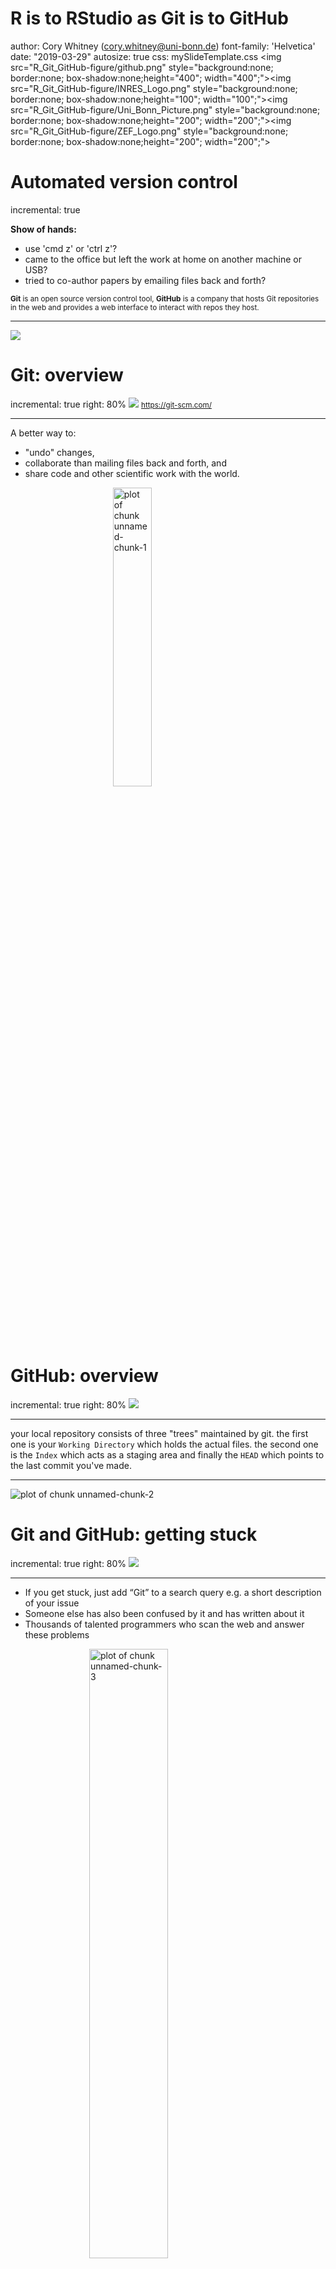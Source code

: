 <style>
.section .reveal .state-background {
    background: white;}
.section .reveal h1,
.section .reveal p {
    color: black;
    position: relative;
    top: 1%;}
    </style>
    
<style>

.footer {
    color: black; background: white;
    position: fixed; top: 100%;
    text-align:left; width:100%;
}

</style>


R is to RStudio as Git is to GitHub 
========================================================
author: Cory Whitney   (cory.whitney@uni-bonn.de)
font-family: 'Helvetica'
date: "2019-03-29"
autosize: true
css: mySlideTemplate.css
<img src="R_Git_GitHub-figure/github.png" style="background:none; border:none; box-shadow:none;height="400"; width="400";"><img src="R_Git_GitHub-figure/INRES_Logo.png" style="background:none; border:none; box-shadow:none;height="100"; width="100";"><img src="R_Git_GitHub-figure/Uni_Bonn_Picture.png" style="background:none; border:none; box-shadow:none;height="200"; width="200";"><img src="R_Git_GitHub-figure/ZEF_Logo.png" style="background:none; border:none; box-shadow:none;height="200"; width="200";">

Automated version control
========================================================
incremental: true

**Show of hands:**
- use 'cmd z' or 'ctrl z'?
- came to the office but left the work at home on another machine or USB?
- tried to co-author papers by emailing files back and forth?

<small>**Git** is an open source version control tool, **GitHub** is a company that hosts Git repositories in the web and provides a web interface to interact with repos they host.</small>

***

![](R_Git_GitHub-figure/final_doc_comic.png)

<div class="footer" style="margin-top;font-size:60%;"> 
https://swcarpentry.github.io/git-novice/guide </div>

Git: overview
========================================================
incremental: true
right: 80%
![](R_Git_GitHub-figure/git_logo.png)
<small>https://git-scm.com/</small>

***

A better way to:
- "undo" changes,
- collaborate than mailing files back and forth, and
- share code and other scientific work with the world.

<img src="R_Git_GitHub-figure/git_logo_orange.png" title="plot of chunk unnamed-chunk-1" alt="plot of chunk unnamed-chunk-1" width="35%" style="display: block; margin: auto;" />

<div class="footer" style="margin-top;font-size:60%;"> 
<https://swcarpentry.github.io/git-novice/guide> </div>

GitHub: overview
========================================================
incremental: true
right: 80%
![](R_Git_GitHub-figure/octocat.png)

***

your local repository consists of three "trees" maintained by git. the first one is your `Working Directory` which holds the actual files. the second one is the `Index` which acts as a staging area and finally the `HEAD` which points to the last commit you've made.


***

<img src="R_Git_GitHub-figure/git_areas.jpg" title="plot of chunk unnamed-chunk-2" alt="plot of chunk unnamed-chunk-2" style="display: block; margin: auto;" />

<div class="footer" style="margin-top;font-size:60%;"> http://rogerdudler.github.io/git-guide/ </div>

Git and GitHub: getting stuck
========================================================
incremental: true
right: 80%
![](R_Git_GitHub-figure/octocat.png)
***

- If you get stuck, just add “Git” to a search query e.g. a short description of your issue
- Someone else has also been confused by it and has written about it
- Thousands of talented programmers who scan the web and answer these problems
<img src="R_Git_GitHub-figure/stack-overflow.png" title="plot of chunk unnamed-chunk-3" alt="plot of chunk unnamed-chunk-3" width="50%" style="display: block; margin: auto;" />

<div class="footer" style="margin-top;font-size:60%;"> 
https://stackoverflow.com/ </div>

Git and GitHub: basics
========================================================
incremental: true
right: 80%
![](R_Git_GitHub-figure/octocat.png)
***

Install Git & join Github (if you have not already):

- install Git
<small>https://git-scm.com/downloads</small>

- join Github
<small>https://github.com/</small>


Some useful tips on getting these running from our friends 

- University of Zurich
<small>http://www.geo.uzh.ch/microsite/reproducible_research/post/rr-rstudio-git/</small>

- Nathan Stephens, a very helpful R blogger 
<small>https://support.rstudio.com/hc/en-us/articles/200532077-Version-Control-with-Git-and-SVN</small>

GitHub: intro hello-world
========================================================
incremental: true
right: 80%
![](R_Git_GitHub-figure/octocat.png)
***
**GitHub** 
- a commercial website that lets you store repository publicly for free (get an education account with an uni email address)
- a friendly interface, no need to remember command line. 
- useful features including issues, wikis etc.

<img src="R_Git_GitHub-figure/Github-Icon-4.png" title="plot of chunk unnamed-chunk-4" alt="plot of chunk unnamed-chunk-4" style="display: block; margin: auto;" />

GitHub: intro hello-world
========================================================
incremental: true

![plot of chunk unnamed-chunk-5](R_Git_GitHub-figure/Hello_world.jpg)

<small>https://guides.github.com/activities/hello-world/</small>

Git: Command line
========================================================
incremental: true
right: 80%
![](R_Git_GitHub-figure/git_logo.png)
<small>https://git-scm.com/</small>
![](R_Git_GitHub-figure/git_logo_orange.png)

***

- `git reset --soft HEAD~1` or `commit SHA` 
we undo our last commit, but the changes contained in that commit are not lost

- `git reset --hard HEAD~1` or `commit SHA`
we discard all changes we've made in the working directory 

- `git stash`  
move the waiting changes out of the queue

<div class="footer" style="margin-top;font-size:60%;"> 
https://jennybc.github.io/2014-05-12-ubc/ubc-r/session03_git.html </div>

